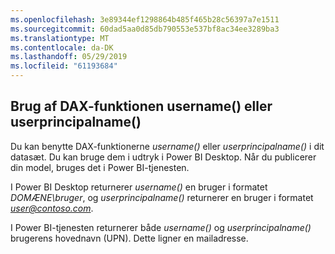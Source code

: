 ```yaml
---
ms.openlocfilehash: 3e89344ef1298864b485f465b28c56397a7e1511
ms.sourcegitcommit: 60dad5aa0d85db790553e537bf8ac34ee3289ba3
ms.translationtype: MT
ms.contentlocale: da-DK
ms.lasthandoff: 05/29/2019
ms.locfileid: "61193684"
---
```

## <a name="using-the-username-or-userprincipalname-dax-function"></a>Brug af DAX-funktionen username() eller userprincipalname()
Du kan benytte DAX-funktionerne *username()* eller *userprincipalname()* i dit datasæt. Du kan bruge dem i udtryk i Power BI Desktop. Når du publicerer din model, bruges det i Power BI-tjenesten.

I Power BI Desktop returnerer *username()* en bruger i formatet *DOMÆNE\bruger*, og *userprincipalname()* returnerer en bruger i formatet <em>user@contoso.com</em>.

I Power BI-tjenesten returnerer både *username()* og *userprincipalname()* brugerens hovednavn (UPN). Dette ligner en mailadresse.

